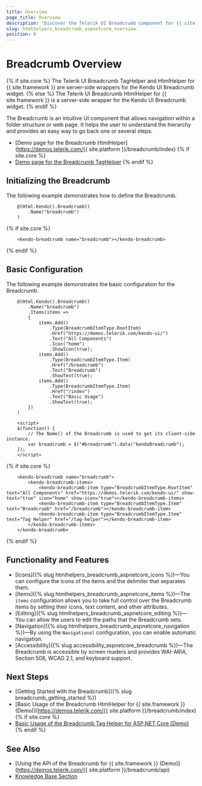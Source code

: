 ```yaml
---
title: Overview
page_title: Overview
description: "Discover the Telerik UI Breadcrumb component for {{ site.framework }} that provides features like icons, path editing, and numerous built-in configuration options"
slug: htmlhelpers_breadcrumb_aspnetcore_overview
position: 0
---
```


# Breadcrumb Overview

{% if site.core %}
The Telerik UI Breadcrumb TagHelper and HtmlHelper for {{ site.framework }} are server-side wrappers for the Kendo UI Breadcrumb widget.
{% else %}
The Telerik UI Breadcrumb HtmlHelper for {{ site.framework }} is a server-side wrapper for the Kendo UI Breadcrumb widget.
{% endif %}

The Breadcrumb is an intuitive UI component that allows navigation within a folder structure or web page. It helps the user to understand the hierarchy and provides an easy way to go back one or several steps.

* [Demo page for the Breadcrumb HtmlHelper](https://demos.telerik.com/{{ site.platform }}/breadcrumb/index)
{% if site.core %}
* [Demo page for the Breadcrumb TagHelper](https://demos.telerik.com/aspnet-core/breadcrumb/tag-helper)
{% endif %}

## Initializing the Breadcrumb

The following example demonstrates how to define the Breadcrumb.

```HtmlHelper
    @(Html.Kendo().Breadcrumb()
        .Name("breadcrumb")
    )
```
{% if site.core %}
```TagHelper
    <kendo-breadcrumb name="breadcrumb"></kendo-breadcrumb>
```
{% endif %}

## Basic Configuration

The following example demonstrates the basic configuration for the Breadcrumb.

```HtmlHelper
    @(Html.Kendo().Breadcrumb()
        .Name("breadcrumb")
        .Items(items =>
        {
            items.Add()
                .Type(BreadcrumbItemType.RootItem)
                .Href("https://demos.telerik.com/kendo-ui/")
                .Text("All Components")
                .Icon("home")
                .ShowIcon(true);
            items.Add()
                .Type(BreadcrumbItemType.Item)
                .Href("/breadcrumb")
                .Text("Breadcrumb")
                .ShowText(true);
            items.Add()
                .Type(BreadcrumbItemType.Item)
                .Href("/index")
                .Text("Basic Usage")
                .ShowText(true);
        })
    )

    <script>
    $(function() {
        // The Name() of the Breadcrumb is used to get its client-side instance.
        var breadcrumb = $("#breadcrumb").data("kendoBreadcrumb");
    });
    </script>
```
{% if site.core %}
```TagHelper
    <kendo-breadcrumb name="breadcrumb">
        <kendo-breadcrumb-items>
            <kendo-breadcrumb-item type="BreadcrumbItemType.RootItem" text="All Components" href="https://demos.telerik.com/kendo-ui/" show-text="true" icon="home" show-icon="true"></kendo-breadcrumb-items>
            <kendo-breadcrumb-item type="BreadcrumbItemType.Item" text="Breadcrumb" href="/breadcrumb"></kendo-breadcrumb-item>
            <kendo-breadcrumb-item type="BreadcrumbItemType.Item" text="Tag Helper" href="/tag-helper"></kendo-breadcrumb-item>
        </kendo-breadcrumb-items>
    </kendo-breadcrumb>
```
{% endif %}

## Functionality and Features

* [Icons]({% slug htmlhelpers_breadcrumb_aspnetcore_icons %})&mdash;You can configure the icons of the items and the delimiter that separates them.
* [Items]({% slug htmlhelpers_breadcrumb_aspnetcore_items %})&mdash;The `items` configuration allows you to take full control over the Breadcrumb items by setting their icons, text content, and other attributes.
* [Editing]({% slug htmlhelpers_breadcrumb_aspnetcore_editing %})&mdash;You can allow the users to edit the paths that the Breadcrumb sets.
* [Navigation]({% slug htmlhelpers_breadcrumb_aspnetcore_navigation %})&mdash;By using the `Navigational` configuration, you can enable automatic navigation.
* [Accessibility]({% slug accessibility_aspnetcore_breadcrumb %})&mdash;The Breadcrumb is accessible by screen readers and provides WAI-ARIA, Section 508, WCAG 2.1, and keyboard support.

## Next Steps

* [Getting Started with the Breadcrumb]({% slug breadcrumb_getting_started %})
* [Basic Usage of the Breadcrumb HtmlHelper for {{ site.framework }} (Demo)](https://demos.telerik.com/{{ site.platform }}/breadcrumb/index)
{% if site.core %}
* [Basic Usage of the Breadcrumb Tag Helper for ASP.NET Core (Demo)](https://demos.telerik.com/aspnet-core/breadcrumb/tag-helper)
{% endif %}

## See Also

* [Using the API of the Breadcrumb for {{ site.framework }} (Demo)](https://demos.telerik.com/{{ site.platform }}/breadcrumb/api)
* [Knowledge Base Section](/knowledge-base)

